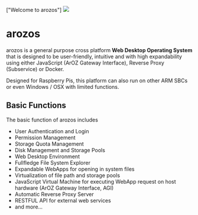 ["Welcome to arozos"]
<img class="ts fluid image" src="img/started/0/0.png"></img>

# arozos
arozos is a general purpose cross platform **Web Desktop Operating System** that is designed to be user-friendly, intuitive and with high expandability using either
JavaScript (ArOZ Gateway Interface), Reverse Proxy (Subservice) or Docker.

Designed for Raspberry Pis, this platform can also run on other ARM SBCs or even Windows / OSX with limited functions.

## Basic Functions
The basic function of arozos includes

- User Authentication and Login
- Permission Management
- Storage Quota Management
- Disk Management and Storage Pools
- Web Desktop Environment 
- Fullfledge File System Explorer
- Expandable WebApps for opening in system files
- Virtualization of file path and storage pools
- JavaScript Virtual Machine for executing WebApp request on host hardware (ArOZ Gateway Interface, AGI)
- Automatic Reverse Proxy Server
- RESTFUL API for external web services
- and more...

